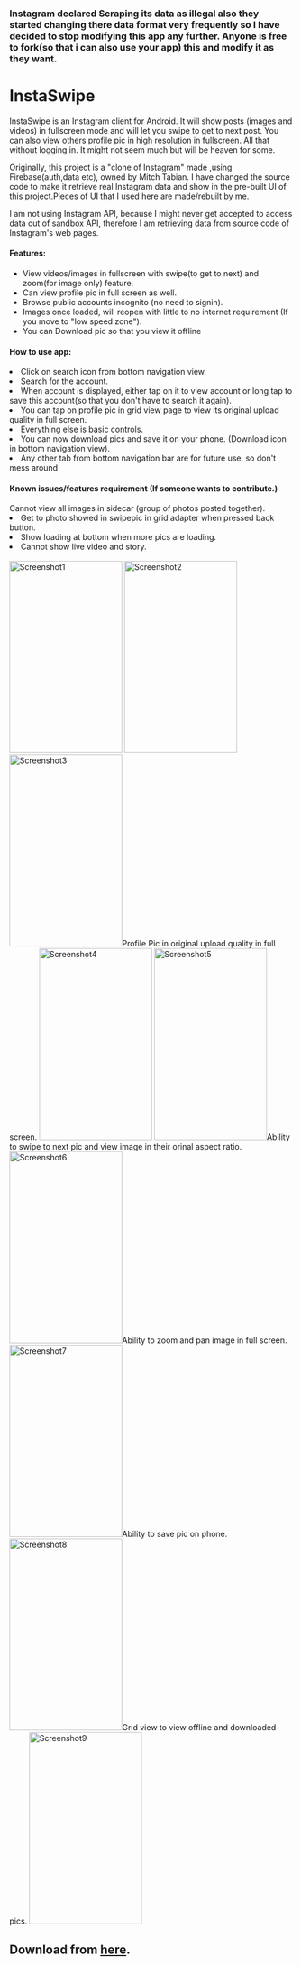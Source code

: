 <h3>Instagram declared Scraping its data as illegal also they started changing there data format very frequently so I have decided to stop modifying this app any further. Anyone is free to fork(so that i can also use your app) this and modify it as they want.</h3><h1>InstaSwipe</h1>

InstaSwipe is an Instagram client for Android. It will show posts (images and videos) in fullscreen mode and will let you swipe to get to next post. You can also view others profile pic in high resolution in fullscreen. All that without logging in. It might not seem much but will be heaven for some.

Originally, this project is a "clone of Instagram" made ,using Firebase(auth,data etc), owned by Mitch Tabian. I have changed the source code to make it retrieve real Instagram data and show in the pre-built UI of this project.Pieces of UI that I used here are made/rebuilt by me.

I am not using Instagram API, because I might never get accepted to access data out of sandbox API, therefore I am retrieving data from source code of Instagram's web pages.

<h4>Features:</h4>
<ul>
<li>View videos/images in fullscreen with swipe(to get to next) and zoom(for image only) feature. </li>
<li>Can view profile pic in full screen as well.</li>
<li>Browse public accounts incognito (no need to signin).</li>
<li>Images once loaded, will reopen with little to no internet requirement (If you move to "low speed zone").</li>
  <li>You can Download pic so that you view it offline</li>
</ul>

<h4>How to use app:</h4>
<li>Click on search icon from bottom navigation view.</li>
<li>Search for the account.</li>
<li>When account is displayed, either tap on it to view account or long tap to save this account(so that you don't have to search it again).</li>
<li>You can tap on profile pic in grid view page to view its original upload quality in full screen.</li>
<li>Everything else is basic controls. </li>
<li>You can now download pics and save it on your phone. (Download icon in bottom navigation view).</li>
<li>Any other tab from bottom navigation bar are for future use, so don't mess around</l1>

<h4>Known issues/features requirement (If someone wants to contribute.)</h4>
<l1>Cannot view all images in sidecar (group of photos posted together).</li>
<li>Get to photo showed in swipepic in grid adapter when pressed back button. </li>
<li>Show loading at bottom when more pics are loading.</li>
<li>Cannot show live video and story.</li>
<br>
<img src="https://image.ibb.co/mi1GF6/Screenshot_20171115_105557.png" alt="Screenshot1" width="200" height="340">
<img src="https://image.ibb.co/byDJTR/Screenshot_20171115_105612.png" alt="Screenshot2" width="200" height="340">
<img src="https://image.ibb.co/hwn1hm/Screenshot_20171115_105851.png" alt="Screenshot3" width="200" height="340">Profile Pic in original upload quality in full screen.
<img src="https://image.ibb.co/gZBiv6/Screenshot_20171115_105855.png" alt="Screenshot4" width="200" height="340">
<img src="https://image.ibb.co/eHqyTR/Screenshot_20171115_105910.png" alt="Screenshot5" width="200" height="340">Ability to swipe to next pic and view image in their orinal aspect ratio.
<img src="https://image.ibb.co/enWiv6/Screenshot_20171115_105913.png" alt="Screenshot6" width="200" height="340">Ability to zoom and pan image in full screen.
<img src="https://image.ibb.co/gFtJTR/Screenshot_20171115_105922.png" alt="Screenshot7" width="200" height="340">Ability to save pic on phone.
<img src="https://image.ibb.co/cKrGF6/Screenshot_20171115_110019.png" alt="Screenshot8" width="200" height="340">Grid view to view offline and downloaded pics.
<img src="https://image.ibb.co/iCL42m/Screenshot_20171115_110150.png" alt="Screenshot9" width="200" height="340">
<br>

<h2>Download from <a href="https://github.com/lcukerd/InstaSwipe/releases/download/v1.2/Insta.Swipe.v1.2.apk">here</a>.</h2>
